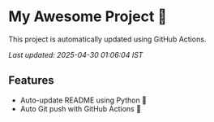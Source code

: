 # My Awesome Project 🚀

This project is automatically updated using GitHub Actions.

_Last updated: 2025-04-30 01:06:04 IST_

## Features
- Auto-update README using Python 🐍
- Auto Git push with GitHub Actions 🤖
